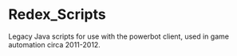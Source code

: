# Redex_Scripts
Legacy Java scripts for use with the powerbot client, used in game automation circa 2011-2012.
